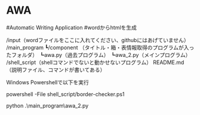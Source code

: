 # AWA

#Automatic Writing Application
#wordからhtmlを生成

/input（wordファイルをここに入れてください、githubにはあげていません）
/main_program
┗/component （タイトル・箱・表情報取得のプログラムが入ったフォルダ）
┗awa.py（過去プログラム）
┗awa_2.py（メインプログラム）
/shell_script（shellコマンドでないと動かせないプログラム）
README.md（説明ファイル、コマンドが書いてある）

Windows Powershellで以下を実行

powershell -File shell_script/border-checker.ps1

python .\main_program\awa_2.py
